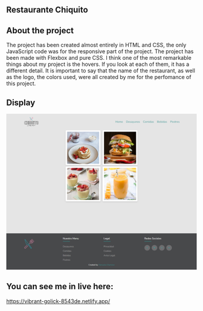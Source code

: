 ## Restaurante Chiquito

## About the project

The project has been created almost entirely in HTML and CSS, the only JavaScript code was for the responsive part of the project. The project has been made with Flexbox and pure CSS. I think one of the most remarkable things about my project is the hovers. If you look at each of them, it has a different detail. It is important to say that the name of the restaurant, as well as the logo, the colors used, were all created by me for the perfomance of this project.

## Display

<img src= "chiquito (4).png">

## You can see me in live here:
https://vibrant-golick-8543de.netlify.app/
